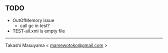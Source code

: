 
TODO
----
* OutOfMemory issue
  * call gc in test?
* TEST-all.xml is empty file

---
Takashi Masuyama < mamewotoko@gmail.com >
